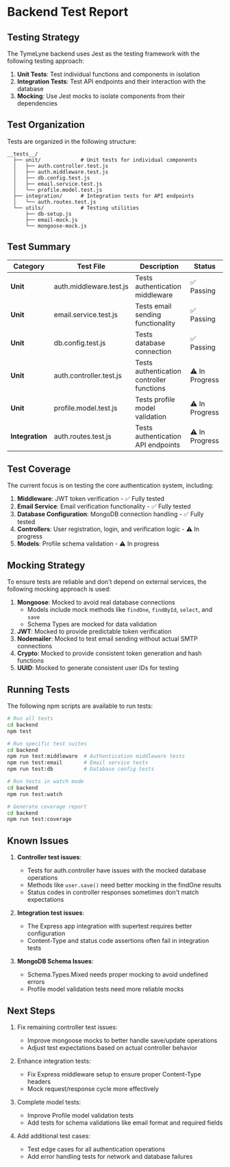 # Backend Test Report

## Testing Strategy

The TymeLyne backend uses Jest as the testing framework with the following testing approach:

1. **Unit Tests**: Test individual functions and components in isolation
2. **Integration Tests**: Test API endpoints and their interaction with the database
3. **Mocking**: Use Jest mocks to isolate components from their dependencies

## Test Organization

Tests are organized in the following structure:

```
__tests__/
  ├── unit/             # Unit tests for individual components
  │   ├── auth.controller.test.js
  │   ├── auth.middleware.test.js
  │   ├── db.config.test.js
  │   ├── email.service.test.js
  │   └── profile.model.test.js
  ├── integration/      # Integration tests for API endpoints
  │   └── auth.routes.test.js
  └── utils/            # Testing utilities
      ├── db-setup.js
      ├── email-mock.js
      └── mongoose-mock.js
```

## Test Summary

| Category | Test File | Description | Status |
|----------|-----------|-------------|--------|
| **Unit** | auth.middleware.test.js | Tests authentication middleware | ✅ Passing |
| **Unit** | email.service.test.js | Tests email sending functionality | ✅ Passing |
| **Unit** | db.config.test.js | Tests database connection | ✅ Passing |
| **Unit** | auth.controller.test.js | Tests authentication controller functions | ⚠️ In Progress |
| **Unit** | profile.model.test.js | Tests profile model validation | ⚠️ In Progress |
| **Integration** | auth.routes.test.js | Tests authentication API endpoints | ⚠️ In Progress |

## Test Coverage

The current focus is on testing the core authentication system, including:

1. **Middleware**: JWT token verification - ✅ Fully tested
2. **Email Service**: Email verification functionality - ✅ Fully tested
3. **Database Configuration**: MongoDB connection handling - ✅ Fully tested
4. **Controllers**: User registration, login, and verification logic - ⚠️ In progress
5. **Models**: Profile schema validation - ⚠️ In progress

## Mocking Strategy

To ensure tests are reliable and don't depend on external services, the following mocking approach is used:

1. **Mongoose**: Mocked to avoid real database connections
   - Models include mock methods like `findOne`, `findById`, `select`, and `save`
   - Schema Types are mocked for data validation
2. **JWT**: Mocked to provide predictable token verification
3. **Nodemailer**: Mocked to test email sending without actual SMTP connections
4. **Crypto**: Mocked to provide consistent token generation and hash functions
5. **UUID**: Mocked to generate consistent user IDs for testing

## Running Tests

The following npm scripts are available to run tests:

```bash
# Run all tests
cd backend
npm test

# Run specific test suites
cd backend
npm run test:middleware  # Authentication middleware tests
npm run test:email       # Email service tests
npm run test:db          # Database config tests

# Run tests in watch mode
cd backend
npm run test:watch

# Generate coverage report
cd backend
npm run test:coverage
```

## Known Issues

1. **Controller test issues**:
   - Tests for auth.controller have issues with the mocked database operations
   - Methods like `user.save()` need better mocking in the findOne results
   - Status codes in controller responses sometimes don't match expectations

2. **Integration test issues**:
   - The Express app integration with supertest requires better configuration
   - Content-Type and status code assertions often fail in integration tests

3. **MongoDB Schema Issues**:
   - Schema.Types.Mixed needs proper mocking to avoid undefined errors
   - Profile model validation tests need more reliable mocks

## Next Steps

1. Fix remaining controller test issues:
   - Improve mongoose mocks to better handle save/update operations
   - Adjust test expectations based on actual controller behavior

2. Enhance integration tests:
   - Fix Express middleware setup to ensure proper Content-Type headers
   - Mock request/response cycle more effectively

3. Complete model tests:
   - Improve Profile model validation tests
   - Add tests for schema validations like email format and required fields

4. Add additional test cases:
   - Test edge cases for all authentication operations
   - Add error handling tests for network and database failures 